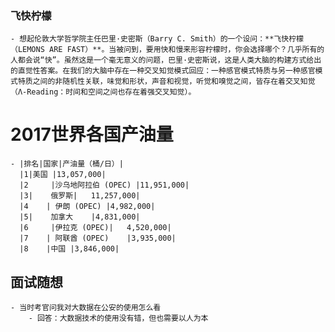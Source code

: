 ### 飞快柠檬
	- 想起伦敦大学哲学院主任巴里·史密斯（Barry C. Smith）的一个设问：**飞快柠檬（LEMONS ARE FAST）**。当被问到，要用快和慢来形容柠檬时，你会选择哪个？几乎所有的人都会说“快”。虽然这是一个毫无意义的问题，巴里·史密斯说，这是人类大脑的构建方式给出的直觉性答案。在我们的大脑中存在一种交叉知觉模式回应：一种感官模式特质与另一种感官模式特质之间的非随机性关联，味觉和形状，声音和视觉，听觉和嗅觉之间，皆存在着交叉知觉（Λ-Reading：时间和空间之间也存在着强交叉知觉）。
# 2017世界各国产油量
	- |排名|国家|产油量（桶/日）|
	  |1|美国	|13,057,000|
	  |2	 |沙乌地阿拉伯 (OPEC)	|11,951,000|
	  |3|	 俄罗斯|	11,257,000|
	  |4	| 伊朗 (OPEC)	|4,982,000|
	  |5|	 加拿大	|4,831,000|
	  |6	 |伊拉克 (OPEC)|	4,520,000|
	  |7	| 阿联酋 (OPEC)	|3,935,000|
	  |8	|中国	|3,846,000|
## 面试随想
	- 当时考官问我对大数据在公安的使用怎么看
		- 回答：大数据技术的使用没有错，但也需要以人为本